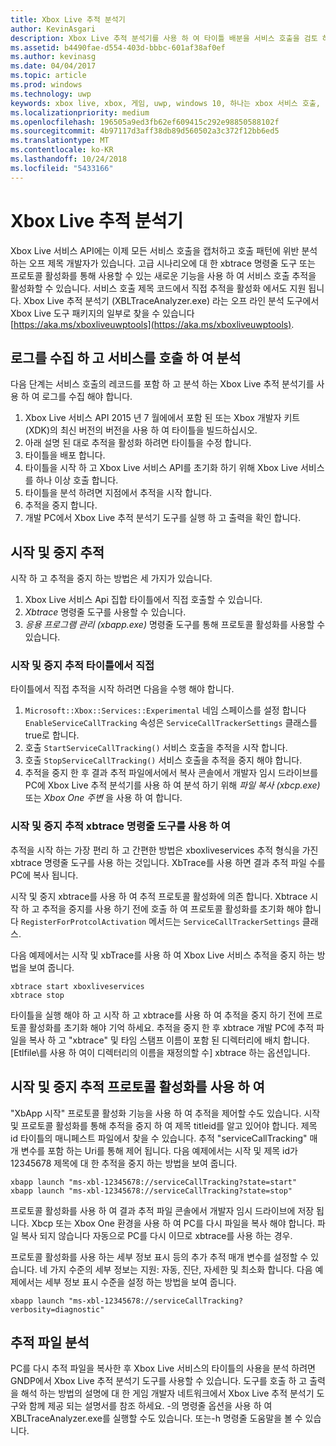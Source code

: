 ```yaml
---
title: Xbox Live 추적 분석기
author: KevinAsgari
description: Xbox Live 추적 분석기를 사용 하 여 타이틀 배분을 서비스 호출을 검토 하는 방법을 알아봅니다.
ms.assetid: b4490fae-d554-403d-bbbc-601af38af0ef
ms.author: kevinasg
ms.date: 04/04/2017
ms.topic: article
ms.prod: windows
ms.technology: uwp
keywords: xbox live, xbox, 게임, uwp, windows 10, 하나는 xbox 서비스 호출, 테스트, 추적 분석기
ms.localizationpriority: medium
ms.openlocfilehash: 196505a9ed3fb62ef609415c292e98850588102f
ms.sourcegitcommit: 4b97117d3aff38db89d560502a3c372f12bb6ed5
ms.translationtype: MT
ms.contentlocale: ko-KR
ms.lasthandoff: 10/24/2018
ms.locfileid: "5433166"
---
```

# <a name="xbox-live-trace-analyzer"></a>Xbox Live 추적 분석기

Xbox Live 서비스 API에는 이제 모든 서비스 호출을 캡처하고 호출 패턴에 위반 분석 하는 오프 제목 개발자가 있습니다. 고급 시나리오에 대 한 xbtrace 명령줄 도구 또는 프로토콜 활성화를 통해 사용할 수 있는 새로운 기능을 사용 하 여 서비스 호출 추적을 활성화할 수 있습니다. 서비스 호출 제목 코드에서 직접 추적을 활성화 에서도 지원 됩니다. Xbox Live 추적 분석기 (XBLTraceAnalyzer.exe) 라는 오프 라인 분석 도구에서 Xbox Live 도구 패키지의 일부로 찾을 수 있습니다 [https://aka.ms/xboxliveuwptools](https://aka.ms/xboxliveuwptools).


## <a name="gather-logs-and-analyze-the-service-calls"></a>로그를 수집 하 고 서비스를 호출 하 여 분석

다음 단계는 서비스 호출의 레코드를 포함 하 고 분석 하는 Xbox Live 추적 분석기를 사용 하 여 로그를 수집 해야 합니다.

1.  Xbox Live 서비스 API 2015 년 7 월에에서 포함 된 또는 Xbox 개발자 키트 (XDK)의 최신 버전의 버전을 사용 하 여 타이틀을 빌드하십시오.
2.  아래 설명 된 대로 추적을 활성화 하려면 타이틀을 수정 합니다.
3.  타이틀을 배포 합니다.
4.  타이틀을 시작 하 고 Xbox Live 서비스 API를 초기화 하기 위해 Xbox Live 서비스를 하나 이상 호출 합니다.
5.  타이틀을 분석 하려면 지점에서 추적을 시작 합니다.
6.  추적을 중지 합니다.
7.  개발 PC에서 Xbox Live 추적 분석기 도구를 실행 하 고 출력을 확인 합니다.

## <a name="starting-and-stopping-tracing"></a>시작 및 중지 추적

시작 하 고 추적을 중지 하는 방법은 세 가지가 있습니다.

1.  Xbox Live 서비스 Api 집합 타이틀에서 직접 호출할 수 있습니다.
2.  *Xbtrace* 명령줄 도구를 사용할 수 있습니다.
3.  *응용 프로그램 관리 (xbapp.exe)* 명령줄 도구를 통해 프로토콜 활성화를 사용할 수 있습니다.


### <a name="starting-and-stopping-tracing-directly-from-your-title"></a>시작 및 중지 추적 타이틀에서 직접

타이틀에서 직접 추적을 시작 하려면 다음을 수행 해야 합니다.

1.  `Microsoft::Xbox::Services::Experimental` 네임 스페이스를 설정 합니다 `EnableServiceCallTracking` 속성은 `ServiceCallTrackerSettings` 클래스를 true로 합니다.
2.  호출 `StartServiceCallTracking()` 서비스 호출을 추적을 시작 합니다.
3.  호출 `StopServiceCallTracking()` 서비스 호출을 추적을 중지 해야 합니다.
4.  추적을 중지 한 후 결과 추적 파일에서에서 복사 콘솔에서 개발자 임시 드라이브를 PC에 Xbox Live 추적 분석기를 사용 하 여 분석 하기 위해 *파일 복사 (xbcp.exe)* 또는 *Xbox One 주변* 을 사용 하 여 합니다.

### <a name="starting-and-stopping-tracing-by-using-the-xbtrace-command-line-tool"></a>시작 및 중지 추적 xbtrace 명령줄 도구를 사용 하 여

추적을 시작 하는 가장 편리 하 고 간편한 방법은 xboxliveservices 추적 형식을 가진 xbtrace 명령줄 도구를 사용 하는 것입니다. XbTrace를 사용 하면 결과 추적 파일 수를 PC에 복사 됩니다.

시작 및 중지 xbtrace를 사용 하 여 추적 프로토콜 활성화에 의존 합니다. Xbtrace 시작 하 고 추적을 중지를 사용 하기 전에 호출 하 여 프로토콜 활성화를 초기화 해야 합니다 `RegisterForProtcolActivation` 메서드는 `ServiceCallTrackerSettings` 클래스.

다음 예제에서는 시작 및 xbTrace를 사용 하 여 Xbox Live 서비스 추적을 중지 하는 방법을 보여 줍니다.

    xbtrace start xboxliveservices
    xbtrace stop


타이틀을 실행 해야 하 고 시작 하 고 xbtrace를 사용 하 여 추적을 중지 하기 전에 프로토콜 활성화를 초기화 해야 기억 하세요. 추적을 중지 한 후 xbtrace 개발 PC에 추적 파일을 복사 하 고 "xbtrace" 및 타임 스탬프 이름이 포함 된 디렉터리에 배치 합니다. \[Etlfile\를 사용 하 여이 디렉터리의 이름을 재정의할 수] xbtrace 하는 옵션입니다.

<a name="starting-and-stopping-tracing-by-using-protocol-activation"></a>시작 및 중지 추적 프로토콜 활성화를 사용 하 여
----------------------------------------------------------

"XbApp 시작" 프로토콜 활성화 기능을 사용 하 여 추적을 제어할 수도 있습니다. 시작 및 프로토콜 활성화를 통해 추적을 중지 하 여 제목 titleid를 알고 있어야 합니다. 제목 id 타이틀의 매니페스트 파일에서 찾을 수 있습니다. 추적 "serviceCallTracking" 매개 변수를 포함 하는 Uri를 통해 제어 됩니다. 다음 예제에서는 시작 및 제목 id가 12345678 제목에 대 한 추적을 중지 하는 방법을 보여 줍니다.

    xbapp launch "ms-xbl-12345678://serviceCallTracking?state=start"
    xbapp launch "ms-xbl-12345678://serviceCallTracking?state=stop"

프로토콜 활성화를 사용 하 여 결과 추적 파일 콘솔에서 개발자 임시 드라이브에 저장 됩니다. Xbcp 또는 Xbox One 환경을 사용 하 여 PC를 다시 파일을 복사 해야 합니다. 파일 복사 되지 않습니다 자동으로 PC를 다시 이므로 xbtrace를 사용 하는 경우.

프로토콜 활성화를 사용 하는 세부 정보 표시 등의 추가 추적 매개 변수를 설정할 수 있습니다. 네 가지 수준의 세부 정보는 지원: 자동, 진단, 자세한 및 최소화 합니다. 다음 예제에서는 세부 정보 표시 수준을 설정 하는 방법을 보여 줍니다.

    xbapp launch "ms-xbl-12345678://serviceCallTracking?verbosity=diagnostic"

## <a name="analyze-the-trace-file"></a>추적 파일 분석

PC를 다시 추적 파일을 복사한 후 Xbox Live 서비스의 타이틀의 사용을 분석 하려면 GNDP에서 Xbox Live 추적 분석기 도구를 사용할 수 있습니다. 도구를 호출 하 고 출력을 해석 하는 방법의 설명에 대 한 게임 개발자 네트워크에서 Xbox Live 추적 분석기 도구와 함께 제공 되는 설명서를 참조 하세요. -의 명령줄 옵션을 사용 하 여 XBLTraceAnalyzer.exe를 실행할 수도 있습니다. 또는-h 명령줄 도움말을 볼 수 있습니다.
